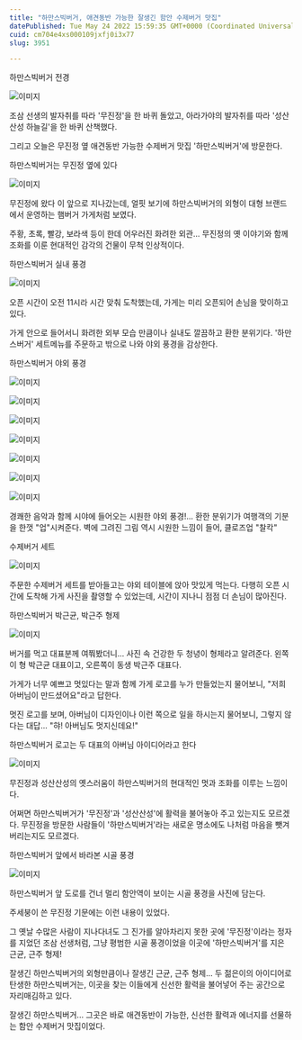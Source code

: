 ```yaml
---
title: "하만스빅버거, 애견동반 가능한 잘생긴 함안 수제버거 맛집"
datePublished: Tue May 24 2022 15:59:35 GMT+0000 (Coordinated Universal Time)
cuid: cm704e4xs000109jxfj0i3x77
slug: 3951

---
```



하만스빅버거 전경

![이미지](https://cdn.hashnode.com/res/hashnode/image/upload/v1739256433250/b3874d16-920c-41a8-b361-53696763677e.jpeg)

조삼 선생의 발자취를 따라 '무진정'을 한 바퀴 돌았고, 아라가야의 발자취를 따라 '성산산성 하늘길'을 한 바퀴 산책했다.

그리고 오늘은 무진정 옆 애견동반 가능한 수제버거 맛집 '하만스빅버거'에 방문한다.

하만스빅버거는 무진정 옆에 있다

![이미지](https://cdn.hashnode.com/res/hashnode/image/upload/v1739256435396/14f04e7d-285e-40e0-82f7-f02e8da55570.jpeg)

무진정에 왔다 이 앞으로 지나갔는데, 얼핏 보기에 하만스빅버거의 외형이 대형 브랜드에서 운영하는 햄버거 가게처럼 보였다.

주황, 초록, 빨강, 보라색 등이 한데 어우러진 화려한 외관... 무진정의 옛 이야기와 함께 조화를 이룬 현대적인 감각의 건물이 무척 인상적이다.

하만스빅버거 실내 풍경

![이미지](https://cdn.hashnode.com/res/hashnode/image/upload/v1739256437821/dc90ff64-4c4b-4a20-b475-f8246b112d65.jpeg)

오픈 시간이 오전 11시라 시간 맞춰 도착했는데, 가게는 미리 오픈되어 손님을 맞이하고 있다.

가게 안으로 들어서니 화려한 외부 모습 만큼이나 실내도 깔끔하고 환한 분위기다. '하만스버거' 세트메뉴를 주문하고 밖으로 나와 야외 풍경을 감상한다.

하만스빅버거 야외 풍경

![이미지](https://cdn.hashnode.com/res/hashnode/image/upload/v1739256439975/9f7511a5-4e70-4e77-8a4f-3ab7da06bf75.jpeg)

![이미지](https://cdn.hashnode.com/res/hashnode/image/upload/v1739256441988/65cb1e26-0f92-462f-9fd0-2481dce32566.jpeg)

![이미지](https://cdn.hashnode.com/res/hashnode/image/upload/v1739256444409/6fc8135b-f204-4bf8-88cd-65613cadde07.jpeg)

![이미지](https://cdn.hashnode.com/res/hashnode/image/upload/v1739256446378/0776bbf9-0204-442a-bcda-a4f98db60cd8.jpeg)

![이미지](https://cdn.hashnode.com/res/hashnode/image/upload/v1739256448805/82d8a623-86e2-4e9a-bb2d-c36dd30c45ec.jpeg)

![이미지](https://cdn.hashnode.com/res/hashnode/image/upload/v1739256450794/419cf9f7-8fa5-4a03-a399-04de16158f3b.jpeg)

![이미지](https://cdn.hashnode.com/res/hashnode/image/upload/v1739256452943/88b9aefa-1723-4f35-a7e0-6fdcef62d773.jpeg)

경쾌한 음악과 함께 시야에 들어오는 시원한 야외 풍경!... 환한 분위기가 여행객의 기분을 한껏 "업"시켜준다. 벽에 그려진 그림 역시 시원한 느낌이 들어, 클로즈업 "찰칵"

수제버거 세트

![이미지](https://cdn.hashnode.com/res/hashnode/image/upload/v1739256455164/d17c2c85-84f5-4fac-b79b-9def3c666b24.jpeg)

주문한 수제버거 세트를 받아들고는 야외 테이블에 앉아 맛있게 먹는다. 다행히 오픈 시간에 도착해 가게 사진을 촬영할 수 있었는데, 시간이 지나니 점점 더 손님이 많아진다.

하만스빅버거 박근균, 박근주 형제

![이미지](https://cdn.hashnode.com/res/hashnode/image/upload/v1739256457609/f4207094-4173-433c-bd1a-22ae4c55e5bd.jpeg)

버거를 먹고 대표분께 여쭤봤더니... 사진 속 건강한 두 청녕이 형제라고 알려준다. 왼쪽이 형 박근균 대표이고, 오른쪽이 동생 박근주 대표다.

가게가 너무 예쁘고 멋있다는 말과 함께 가게 로고를 누가 만들었는지 물어보니, "저희 아버님이 만드셨어요"라고 답한다.

멋진 로고를 보며, 아버님이 디자인이나 이런 쪽으로 일을 하시는지 물어보니, 그렇지 않다는 대답... "햐! 아버님도 멋지신데요!"

하만스빅버거 로고는 두 대표의 아버님 아이디어라고 한다

![이미지](https://cdn.hashnode.com/res/hashnode/image/upload/v1739256460076/11cf0fa0-d80f-47b4-ab0e-59b9f531d3b7.jpeg)

무진정과 성산산성의 옛스러움이 하만스빅버거의 현대적인 멋과 조화를 이루는 느낌이다.

어쩌면 하만스빅버거가 '무진정'과 '성산산성'에 활력을 불어놓아 주고 있는지도 모르겠다. 무진정을 방문한 사람들이 '하만스빅버거'라는 새로운 명소에도 나처럼 마음을 뺏겨 버리는지도 모르겠다.

하만스빅버거 앞에서 바라본 시골 풍경

![이미지](https://cdn.hashnode.com/res/hashnode/image/upload/v1739256462435/53bc2969-564f-483c-970e-258e2f634cb0.jpeg)

하만스빅버거 앞 도로를 건너 멀리 함안역이 보이는 시골 풍경을 사진에 담는다.

주세붕이 쓴 무진정 기문에는 이런 내용이 있었다.

그 옛날 수많은 사람이 지나다녀도 그 진가를 알아차리지 못한 곳에 '무진정'이라는 정자를 지었던 조삼 선생처럼, 그냥 평범한 시골 풍경이었을 이곳에 '하만스빅버거'를 지은 근균, 근주 형제!

잘생긴 하만스빅버거의 외형만큼이나 잘생긴 근균, 근주 형제... 두 젊은이의 아이디어로 탄생한 하만스빅버거는, 이곳을 찾는 이들에게 신선한 활력을 불어넣어 주는 공간으로 자리매김하고 있다.

잘생긴 하만스빅버거... 그곳은 바로 애견동반이 가능한, 신선한 활력과 에너지를 선물하는 함안 수제버거 맛집이었다.